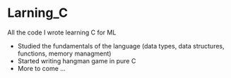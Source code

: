 # Larning_C

All the code I wrote learning C for ML

- Studied the fundamentals of the language (data types, data structures, functions, memory managment)
- Started writing hangman game in pure C
- More to come ... 
